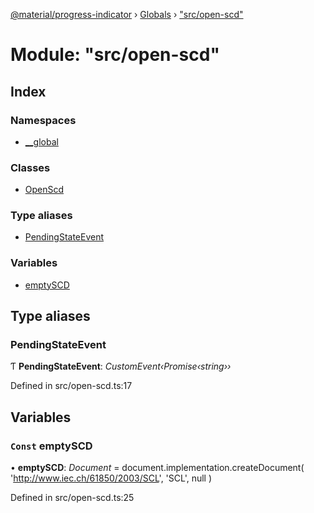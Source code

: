 [@material/progress-indicator](../README.md) › [Globals](../globals.md) › ["src/open-scd"](_src_open_scd_.md)

# Module: "src/open-scd"

## Index

### Namespaces

* [__global](_src_open_scd_.__global.md)

### Classes

* [OpenScd](../classes/_src_open_scd_.openscd.md)

### Type aliases

* [PendingStateEvent](_src_open_scd_.md#pendingstateevent)

### Variables

* [emptySCD](_src_open_scd_.md#const-emptyscd)

## Type aliases

###  PendingStateEvent

Ƭ **PendingStateEvent**: *CustomEvent‹Promise‹string››*

Defined in src/open-scd.ts:17

## Variables

### `Const` emptySCD

• **emptySCD**: *Document* = document.implementation.createDocument(
  'http://www.iec.ch/61850/2003/SCL',
  'SCL',
  null
)

Defined in src/open-scd.ts:25
